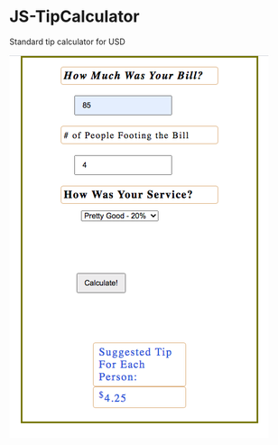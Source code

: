 # JS-TipCalculator

Standard tip calculator for USD


![Test Image 4](https://github.com/Clemons09/JS-TipCalculator/blob/main/Screen%20Shot%202021-01-28%20at%209.37.32%20AM.png?raw=true)
